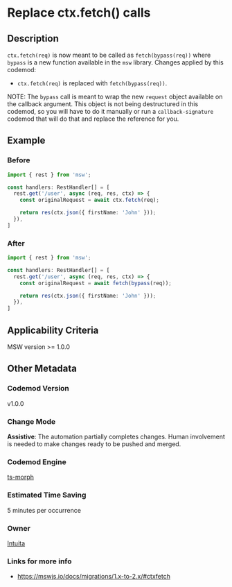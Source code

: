 # Replace ctx.fetch() calls

## Description

`ctx.fetch(req)` is now meant to be called as `fetch(bypass(req))` where `bypass` is a new function available in the `msw` library. Changes applied by this codemod:

-   `ctx.fetch(req)` is replaced with `fetch(bypass(req))`.

NOTE: The `bypass` call is meant to wrap the new `request` object available on the callback argument. This object is not being destructured in this codemod, so you will have to do it manually or run a `callback-signature` codemod that will do that and replace the reference for you.

## Example

### Before

```ts
import { rest } from 'msw';

const handlers: RestHandler[] = [
  rest.get('/user', async (req, res, ctx) => {
    const originalRequest = await ctx.fetch(req);

    return res(ctx.json({ firstName: 'John' }));
  }),
]
```

### After

```ts
import { rest } from 'msw';

const handlers: RestHandler[] = [
  rest.get('/user', async (req, res, ctx) => {
    const originalRequest = await fetch(bypass(req));

    return res(ctx.json({ firstName: 'John' }));
  }),
]
```

## Applicability Criteria

MSW version >= 1.0.0

## Other Metadata

### Codemod Version

v1.0.0

### Change Mode

**Assistive**: The automation partially completes changes. Human involvement is needed to make changes ready to be pushed and merged.

### **Codemod Engine**

[ts-morph](https://github.com/dsherret/ts-morph)

### Estimated Time Saving

5 minutes per occurrence

### Owner

[Intuita](https://github.com/intuita-inc)

### Links for more info

-   https://mswjs.io/docs/migrations/1.x-to-2.x/#ctxfetch
